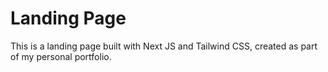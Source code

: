 # **Landing Page**

This is a landing page built with Next JS and Tailwind CSS, created as part of my personal portfolio.
